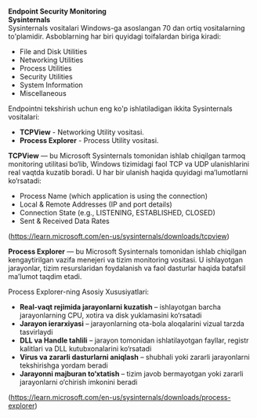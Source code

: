 **Endpoint Security Monitoring**  
**Sysinternals**  
Sysinternals vositalari Windows-ga asoslangan 70 dan ortiq vositalarning to'plamidir. Asboblarning har biri quyidagi toifalardan biriga kiradi:  
 - File and Disk Utilities  
 - Networking Utilities  
 - Process Utilities  
 - Security Utilities  
 - System Information  
 - Miscellaneous  

Endpointni tekshirish uchun eng ko'p ishlatiladigan ikkita Sysinternals vositalari:  
 - **TCPView** - Networking Utility vositasi.
 - **Process Explorer** - Process Utility vositasi.


**TCPView** — bu Microsoft Sysinternals tomonidan ishlab chiqilgan tarmoq monitoring utilitasi bo‘lib, Windows tizimidagi faol TCP va UDP ulanishlarini real vaqtda kuzatib boradi. U har bir ulanish haqida quyidagi ma’lumotlarni ko‘rsatadi:    
 - Process Name (which application is using the connection)
 - Local & Remote Addresses (IP and port details)
 - Connection State (e.g., LISTENING, ESTABLISHED, CLOSED)
 - Sent & Received Data Rates 

(https://learn.microsoft.com/en-us/sysinternals/downloads/tcpview)

**Process Explorer** — bu Microsoft Sysinternals tomonidan ishlab chiqilgan kengaytirilgan vazifa menejeri va tizim monitoring vositasi. U ishlayotgan jarayonlar, tizim resurslaridan foydalanish va faol dasturlar haqida batafsil ma’lumot taqdim etadi.  

Process Explorer-ning Asosiy Xususiyatlari:  
 - **Real-vaqt rejimida jarayonlarni kuzatish** – ishlayotgan barcha jarayonlarning CPU, xotira va disk yuklamasini ko‘rsatadi
 - **Jarayon ierarxiyasi** – jarayonlarning ota-bola aloqalarini vizual tarzda tasvirlaydi
 - **DLL va Handle tahlili** – jarayon tomonidan ishlatilayotgan fayllar, registr kalitlari va DLL kutubxonalarini ko‘rsatadi
 - **Virus va zararli dasturlarni aniqlash** – shubhali yoki zararli jarayonlarni tekshirishga yordam beradi
 - **Jarayonni majburan to‘xtatish** – tizim javob bermayotgan yoki zararli jarayonlarni o‘chirish imkonini beradi

(https://learn.microsoft.com/en-us/sysinternals/downloads/process-explorer)
